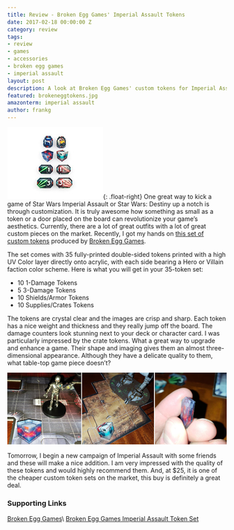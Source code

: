```yaml
---
title: Review - Broken Egg Games' Imperial Assault Tokens
date: 2017-02-18 00:00:00 Z
category: review
tags:
- review
- games
- accessories
- broken egg games
- imperial assault
layout: post
description: A look at Broken Egg Games' custom tokens for Imperial Assault.
featured: brokeneggtokens.jpg
amazonterm: imperial assault
author: frankg
---
```


![Imperial Assault Tokens](/images/featured/brokeneggtokens.jpg){: .float-right}
One great way to kick a game of Star Wars Imperial Assault or Star Wars: Destiny up a notch is through customization. It is truly awesome how something as small as a token or a door placed on the board can revolutionize your game’s aesthetics. Currently, there are a lot of great outfits with a lot of great custom pieces on the market. Recently, I got my hands on [this set of custom tokens](http://www.brokenegggames.com/destiny-token-sets.html) produced by [Broken Egg Games](https://www.brokenegggames.com/).

The set comes with 35 fully-printed double-sided tokens printed with a high UV Color layer directly onto acrylic, with each side bearing a Hero or Villain faction color scheme. Here is what you will get in your 35-token set:

* 10 1-Damage Tokens
* 5 3-Damage Tokens
* 10 Shields/Armor Tokens
* 10 Supplies/Crates Tokens

The tokens are crystal clear and the images are crisp and sharp. Each token has a nice weight and thickness and they really jump off the board. The damage counters look stunning next to your deck or character card. I was particularly impressed by the crate tokens. What a great way to upgrade and enhance a game. Their shape and imaging gives them an almost three-dimensional appearance. Although they have a delicate quality to them, what table-top game piece doesn’t?

![Broken Egg Tokens](/images/imperialassault/brokeneggtokens.jpg)

Tomorrow, I begin a new campaign of Imperial Assault with some friends and these will make a nice addition. I am very impressed with the quality of these tokens and would highly recommend them. And, at $25, it is one of the cheaper custom token sets on the market, this buy is definitely a great deal.

<h3>Supporting Links</h3>

[Broken Egg Games](https://www.brokenegggames.com/)\\
[Broken Egg Games Imperial Assault Token Set](http://www.brokenegggames.com/destiny-token-sets.html)
